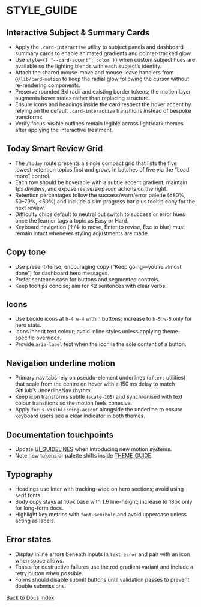# STYLE_GUIDE

## Interactive Subject & Summary Cards

- Apply the `.card-interactive` utility to subject panels and dashboard summary cards to enable animated gradients and pointer-tracked glow.
- Use `style={{ "--card-accent": color }}` when custom subject hues are available so the lighting blends with each subject’s identity.
- Attach the shared mouse-move and mouse-leave handlers from `@/lib/card-motion` to keep the radial glow following the cursor without re-rendering components.
- Preserve rounded 3xl radii and existing border tokens; the motion layer augments hover states rather than replacing structure.
- Ensure icons and headings inside the card respect the hover accent by relying on the default `.card-interactive` transitions instead of bespoke transforms.
- Verify focus-visible outlines remain legible across light/dark themes after applying the interactive treatment.

## Today Smart Review Grid

- The `/today` route presents a single compact grid that lists the five lowest-retention topics first and grows in batches of five via the “Load more” control.
- Each row should be hoverable with a subtle accent gradient, maintain 1px dividers, and expose revise/skip icon actions on the right.
- Retention percentages follow the success/warn/error palette (≥80%, 50–79%, <50%) and include a slim progress bar plus tooltip copy for the next review.
- Difficulty chips default to neutral but switch to success or error hues once the learner tags a topic as Easy or Hard.
- Keyboard navigation (↑/↓ to move, Enter to revise, Esc to blur) must remain intact whenever styling adjustments are made.

## Copy tone

- Use present-tense, encouraging copy (“Keep going—you’re almost done”) for dashboard hero messages.
- Prefer sentence case for buttons and segmented controls.
- Keep tooltips concise; aim for ≤2 sentences with clear verbs.

## Icons

- Use Lucide icons at `h-4 w-4` within buttons; increase to `h-5 w-5` only for hero stats.
- Icons inherit text colour; avoid inline styles unless applying theme-specific overrides.
- Provide `aria-label` text when the icon is the sole content of a button.

## Navigation underline motion

- Primary nav tabs rely on pseudo-element underlines (`after:` utilities) that scale from the centre on hover with a 150 ms delay to match GitHub’s UnderlineNav rhythm.
- Keep icon transforms subtle (`scale-105`) and synchronised with text colour transitions so the motion feels cohesive.
- Apply `focus-visible:ring-accent` alongside the underline to ensure keyboard users see a clear indicator in both themes.

## Documentation touchpoints

- Update [UI_GUIDELINES](../ui/UI_GUIDELINES.md) when introducing new motion systems.
- Note new tokens or palette shifts inside [THEME_GUIDE](../ui/THEME_GUIDE.md).


## Typography

- Headings use Inter with tracking-wide on hero sections; avoid using serif fonts.
- Body copy stays at 16px base with 1.6 line-height; increase to 18px only for long-form docs.
- Highlight key metrics with `font-semibold` and avoid uppercase unless acting as labels.

## Error states

- Display inline errors beneath inputs in `text-error` and pair with an icon when space allows.
- Toasts for destructive failures use the red gradient variant and include a retry button when possible.
- Forms should disable submit buttons until validation passes to prevent double submissions.

[Back to Docs Index](../DOCS_INDEX.md)
